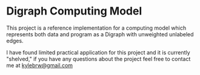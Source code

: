 # Digraph Computing Model

This project is a reference implementation for a computing model
which represents both data and program as a Digraph with unweighted 
unlabeled edges. 

I have found limited practical application for this project and it is currently
"shelved," if you have any questions about the project feel free to contact
me at kylebrw@gmail.com
